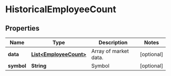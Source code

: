 

# HistoricalEmployeeCount


## Properties

| Name | Type | Description | Notes |
|------------ | ------------- | ------------- | -------------|
|**data** | [**List&lt;EmployeeCount&gt;**](EmployeeCount.md) | Array of market data. |  [optional] |
|**symbol** | **String** | Symbol |  [optional] |




